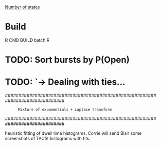 [Number of states](https://www.researchgate.net/post/What_are_good_methods_for_fitting_a_sum_of_exponentials_to_data_without_an_initial_guess)


# Build
R CMD BUILD batch.R


# TODO: Sort bursts by P(Open)
# TODO:   `-> Dealing with ties...

##############################################################################
   
		  Mixture of exponentials + Laplace transform
 
##############################################################################

heuristic fitting of dwell time histograms.  Corrie will send Blair some
screenshots of TACfit histograms with fits.

